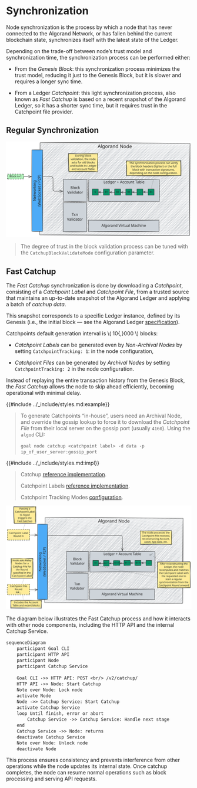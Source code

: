 # Synchronization

Node synchronization is the process by which a node that has never connected to
the Algorand Network, or has fallen behind the current blockchain state, synchronizes
itself with the latest state of the Ledger.

Depending on the trade-off between node’s trust model and synchronization time, the
synchronization process can be performed either:

- From the _Genesis Block_: this synchronization process minimizes the trust model,
reducing it just to the Genesis Block, but it is slower and requires a longer sync time.

- From a Ledger _Catchpoint_: this light synchronization process, also known as _Fast
Catchup_ is based on a recent snapshot of the Algorand Ledger, so it has a shorter
sync time, but it requires trust in the Catchpoint file provider.

## Regular Synchronization

![Node Synchronization](../_images/node-sync.svg "Node Synchronization")

> The degree of trust in the block validation process can be tuned with the `CatchupBlockValidateMode`
> configuration parameter.

## Fast Catchup

The _Fast Catchup_ synchronization is done by downloading a _Catchpoint_, consisting
of a _Catchpoint Label_ and _Catchpoint File_, from a trusted source that maintains
an up-to-date snapshot of the Algorand Ledger and applying a batch of _catchup data_.

This snapshot corresponds to a specific Ledger instance, defined by its Genesis
(i.e., the initial block — see the Algorand Ledger [specification](../ledger/ledger-overview.md)).

Catchpoints default generation interval is \\( 10{,}000 \\) blocks:

- _Catchpoint Labels_ can be generated even by _Non-Archival Nodes_ by setting `CatchpointTracking: 1`:
in the node configuration,

- _Catchpoint Files_ can be generated by _Archival Nodes_ by setting `CatchpointTracking: 2`
in the node configuration.

Instead of replaying the entire transaction history from the Genesis Block, the _Fast
Catchup_ allows the node to skip ahead efficiently, becoming operational with minimal
delay.

{{#include ../_include/styles.md:example}}
> To generate Catchpoints “in-house”, users need an Archival Node, and override
> the gossip lookup to force it to download the _Catchpoint File_ from their local
> server on the gossip port (usually `4160`). Using the `algod` CLI:
>
> ```shell
> goal node catchup <catchpoint label> -d data -p ip_of_user_server:gossip_port
> ```

{{#include ../_include/styles.md:impl}}
> Catchup [reference implementation](https://github.com/algorand/go-algorand/tree/98ac36a21232294ae984077665fbfb92940f87da/catchup).
>
> Catchpoint Labels [reference implementation](https://github.com/algorand/go-algorand/blob/98ac36a21232294ae984077665fbfb92940f87da/ledger/ledgercore/catchpointlabel.go).
>
> Catchpoint Tracking Modes [configuration](https://github.com/algorand/go-algorand/blob/02266d7f98e47873b01086d309d1a934a445595f/config/config.go#L97).

![Node Fast Catchup](../_images/node-fast-catchup.svg "Node Fast Catchup")

The diagram below illustrates the Fast Catchup process and how it interacts with
other node components, including the HTTP API and the internal Catchup Service.

```mermaid
sequenceDiagram
    participant Goal CLI
    participant HTTP API
    participant Node
    participant Catchup Service

    Goal CLI ->> HTTP API: POST <br/> /v2/catchup/
    HTTP API ->> Node: Start Catchup
    Note over Node: Lock node
    activate Node
    Node ->> Catchup Service: Start Catchup
    activate Catchup Service
    loop Until finish, error or abort
        Catchup Service ->> Catchup Service: Handle next stage
    end
    Catchup Service ->> Node: returns
    deactivate Catchup Service
    Note over Node: Unlock node
    deactivate Node
```

This process ensures consistency and prevents interference from other operations
while the node updates its internal state. Once catchup completes, the node can
resume normal operations such as block processing and serving API requests.
